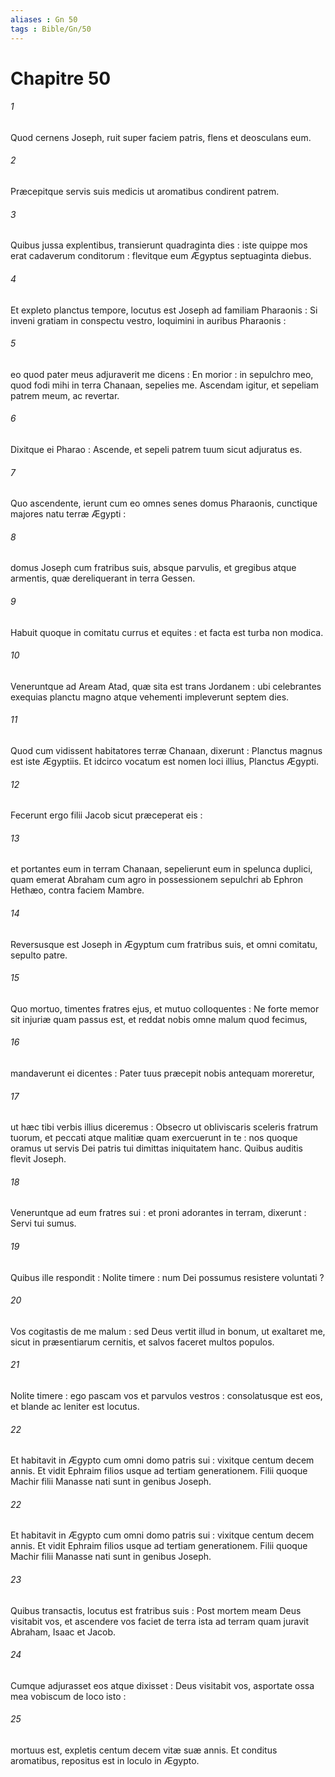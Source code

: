 ```yaml
---
aliases : Gn 50
tags : Bible/Gn/50
---
```


# Chapitre 50

###### 1
Quod cernens Joseph, ruit super faciem patris, flens et deosculans eum.
###### 2
Præcepitque servis suis medicis ut aromatibus condirent patrem.
###### 3
Quibus jussa explentibus, transierunt quadraginta dies : iste quippe mos erat cadaverum conditorum : flevitque eum Ægyptus septuaginta diebus.
###### 4
Et expleto planctus tempore, locutus est Joseph ad familiam Pharaonis : Si inveni gratiam in conspectu vestro, loquimini in auribus Pharaonis :
###### 5
eo quod pater meus adjuraverit me dicens : En morior : in sepulchro meo, quod fodi mihi in terra Chanaan, sepelies me. Ascendam igitur, et sepeliam patrem meum, ac revertar.
###### 6
Dixitque ei Pharao : Ascende, et sepeli patrem tuum sicut adjuratus es.
###### 7
Quo ascendente, ierunt cum eo omnes senes domus Pharaonis, cunctique majores natu terræ Ægypti :
###### 8
domus Joseph cum fratribus suis, absque parvulis, et gregibus atque armentis, quæ dereliquerant in terra Gessen.
###### 9
Habuit quoque in comitatu currus et equites : et facta est turba non modica.
###### 10
Veneruntque ad Aream Atad, quæ sita est trans Jordanem : ubi celebrantes exequias planctu magno atque vehementi impleverunt septem dies.
###### 11
Quod cum vidissent habitatores terræ Chanaan, dixerunt : Planctus magnus est iste Ægyptiis. Et idcirco vocatum est nomen loci illius, Planctus Ægypti.
###### 12
Fecerunt ergo filii Jacob sicut præceperat eis :
###### 13
et portantes eum in terram Chanaan, sepelierunt eum in spelunca duplici, quam emerat Abraham cum agro in possessionem sepulchri ab Ephron Hethæo, contra faciem Mambre.
###### 14
Reversusque est Joseph in Ægyptum cum fratribus suis, et omni comitatu, sepulto patre.
###### 15
Quo mortuo, timentes fratres ejus, et mutuo colloquentes : Ne forte memor sit injuriæ quam passus est, et reddat nobis omne malum quod fecimus,
###### 16
mandaverunt ei dicentes : Pater tuus præcepit nobis antequam moreretur,
###### 17
ut hæc tibi verbis illius diceremus : Obsecro ut obliviscaris sceleris fratrum tuorum, et peccati atque malitiæ quam exercuerunt in te : nos quoque oramus ut servis Dei patris tui dimittas iniquitatem hanc. Quibus auditis flevit Joseph.
###### 18
Veneruntque ad eum fratres sui : et proni adorantes in terram, dixerunt : Servi tui sumus.
###### 19
Quibus ille respondit : Nolite timere : num Dei possumus resistere voluntati ?
###### 20
Vos cogitastis de me malum : sed Deus vertit illud in bonum, ut exaltaret me, sicut in præsentiarum cernitis, et salvos faceret multos populos.
###### 21
Nolite timere : ego pascam vos et parvulos vestros : consolatusque est eos, et blande ac leniter est locutus.
###### 22
Et habitavit in Ægypto cum omni domo patris sui : vixitque centum decem annis. Et vidit Ephraim filios usque ad tertiam generationem. Filii quoque Machir filii Manasse nati sunt in genibus Joseph.
###### 22
Et habitavit in Ægypto cum omni domo patris sui : vixitque centum decem annis. Et vidit Ephraim filios usque ad tertiam generationem. Filii quoque Machir filii Manasse nati sunt in genibus Joseph.
###### 23
Quibus transactis, locutus est fratribus suis : Post mortem meam Deus visitabit vos, et ascendere vos faciet de terra ista ad terram quam juravit Abraham, Isaac et Jacob.
###### 24
Cumque adjurasset eos atque dixisset : Deus visitabit vos, asportate ossa mea vobiscum de loco isto :
###### 25
mortuus est, expletis centum decem vitæ suæ annis. Et conditus aromatibus, repositus est in loculo in Ægypto.
